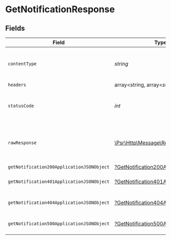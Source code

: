 # GetNotificationResponse


## Fields

| Field                                                                                                        | Type                                                                                                         | Required                                                                                                     | Description                                                                                                  |
| ------------------------------------------------------------------------------------------------------------ | ------------------------------------------------------------------------------------------------------------ | ------------------------------------------------------------------------------------------------------------ | ------------------------------------------------------------------------------------------------------------ |
| `contentType`                                                                                                | *string*                                                                                                     | :heavy_check_mark:                                                                                           | HTTP response content type for this operation                                                                |
| `headers`                                                                                                    | array<string, array<*string*>>                                                                               | :heavy_minus_sign:                                                                                           | N/A                                                                                                          |
| `statusCode`                                                                                                 | *int*                                                                                                        | :heavy_check_mark:                                                                                           | HTTP response status code for this operation                                                                 |
| `rawResponse`                                                                                                | [\Psr\Http\Message\ResponseInterface](https://www.php-fig.org/psr/psr-7/#33-psrhttpmessageresponseinterface) | :heavy_minus_sign:                                                                                           | Raw HTTP response; suitable for custom response parsing                                                      |
| `getNotification200ApplicationJSONObject`                                                                    | [?GetNotification200ApplicationJSON](../../models/operations/GetNotification200ApplicationJSON.md)           | :heavy_minus_sign:                                                                                           | OK                                                                                                           |
| `getNotification401ApplicationJSONObject`                                                                    | [?GetNotification401ApplicationJSON](../../models/operations/GetNotification401ApplicationJSON.md)           | :heavy_minus_sign:                                                                                           | General error response                                                                                       |
| `getNotification404ApplicationJSONObject`                                                                    | [?GetNotification404ApplicationJSON](../../models/operations/GetNotification404ApplicationJSON.md)           | :heavy_minus_sign:                                                                                           | General error response                                                                                       |
| `getNotification500ApplicationJSONObject`                                                                    | [?GetNotification500ApplicationJSON](../../models/operations/GetNotification500ApplicationJSON.md)           | :heavy_minus_sign:                                                                                           | General error response                                                                                       |